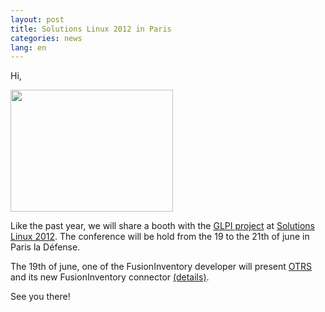 ```yaml
---
layout: post
title: Solutions Linux 2012 in Paris
categories: news
lang: en
---
```


Hi,

<img src="/news_docs/solutions-linux-chapo_vignette.jpg" alt="" title="solutions-linux-chapo_vignette" width="260" height="195" class="aligncenter size-full wp-image-1380" />

Like the past year, we will share a booth with the [GLPI project](http://www.glpi-project.org) at [Solutions Linux 2012](http://www.solutionslinux.fr/). The conference will be hold from the 19 to the 21th of june in Paris la Défense.

The 19th of june, one of the FusionInventory developer will present [OTRS](http://www.otrs.com/en/) and its new FusionInventory connector [(details)](http://www.solutionslinux.fr/animation_78_168_2464_p.html?cid=1339).

See you there!
